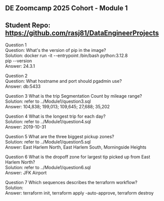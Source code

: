 ## DE Zoomcamp 2025 Cohort - Module 1
## Student Repo: https://github.com/rasj81/DataEngineerProjects

Question 1  
    Question:   What's the version of pip in the image?  
    Solution:   docker run -it --entrypoint /bin/bash python:3.12.8  
                pip --version  
    Answer:     24.3.1  

Question 2  
    Question:   What hostname and port should pgadmin use?  
    Answer:     db:5433  

Question 3      What is the trip Segmentation Count by mileage range?  
    Solution:   refer to ../Module1/question3.sql  
    Answer:     104,838; 199,013; 109,645; 27,688; 35,202  

Question 4      What is the longest trip for each day?  
    Solution:   refer to ../Module1/question4.sql  
    Answer:     2019-10-31  

Question 5      What are the three biggest pickup zones?  
    Solution:   refer to ../Module1/question5.sql  
    Answer:     East Harlem North, East Harlem South, Morningside Heights  

Question 6      What is the dropoff zone for largest tip picked up from East Harlem North?  
    Solution:   refer to ../Module1/question6.sql  
    Answer:     JFK Airport  

Question 7      Which sequences describes the terraform workflow?  
    Solution:     
    Answer:     terraform init, terraform apply -auto-approve, terraform destroy  
